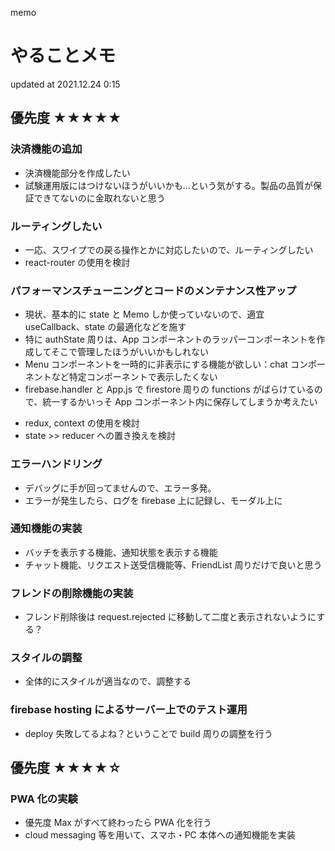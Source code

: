 memo

# やることメモ

updated at 2021.12.24 0:15

## 優先度 ★★★★★

### 決済機能の追加

- 決済機能部分を作成したい
- 試験運用版にはつけないほうがいいかも...という気がする。製品の品質が保証できてないのに金取れないと思う

### ルーティングしたい

- 一応、スワイプでの戻る操作とかに対応したいので、ルーティングしたい
- react-router の使用を検討

### パフォーマンスチューニングとコードのメンテナンス性アップ

- 現状、基本的に state と Memo しか使っていないので、適宜 useCallback、state の最適化などを施す
- 特に authState 周りは、App コンポーネントのラッパーコンポーネントを作成してそこで管理したほうがいいかもしれない
- Menu コンポーネントを一時的に非表示にする機能が欲しい：chat コンポーネントなど特定コンポーネントで表示したくない
- firebase.handler と App.js で firestore 周りの functions がばらけているので、統一するかいっそ App コンポーネント内に保存してしまうか考えたい

* redux, context の使用を検討
* state >> reducer への置き換えを検討

### エラーハンドリング

- デバッグに手が回ってませんので、エラー多発。
- エラーが発生したら、ログを firebase 上に記録し、モーダル上に

### 通知機能の実装

- バッチを表示する機能、通知状態を表示する機能
- チャット機能、リクエスト送受信機能等、FriendList 周りだけで良いと思う

### フレンドの削除機能の実装

- フレンド削除後は request.rejected に移動して二度と表示されないようにする？

### スタイルの調整

- 全体的にスタイルが適当なので、調整する

### firebase hosting によるサーバー上でのテスト運用

- deploy 失敗してるよね？ということで build 周りの調整を行う

## 優先度 ★★★★☆

### PWA 化の実験

- 優先度 Max がすべて終わったら PWA 化を行う
- cloud messaging 等を用いて、スマホ・PC 本体への通知機能を実装

